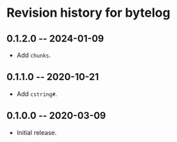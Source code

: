 # Revision history for bytelog

## 0.1.2.0 -- 2024-01-09

* Add `chunks`.

## 0.1.1.0 -- 2020-10-21

* Add `cstring#`.

## 0.1.0.0 -- 2020-03-09

* Initial release.
